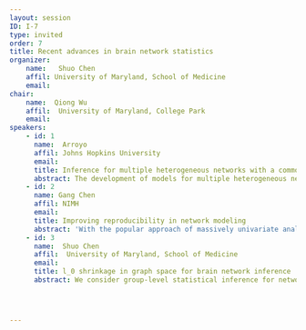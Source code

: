 ```yaml
---
layout: session
ID: I-7
type: invited
order: 7
title: Recent advances in brain network statistics   
organizer:
    name:   Shuo Chen
    affil: University of Maryland, School of Medicine  
    email:  
chair:
    name:  Qiong Wu
    affil:  University of Maryland, College Park
    email: 
speakers:
    - id: 1
      name:  Arroyo
      affil: Johns Hopkins University
      email: 
      title: Inference for multiple heterogeneous networks with a common invariant subspace
      abstract: The development of models for multiple heterogeneous network data is of critical importance both in statistical network theory and across multiple application domains, including neuroscience. Although single-graph inference is well-studied, multiple graph inference is largely unexplored, in part because of the challenges inherent in appropriately modeling graph differences and yet retaining sufficient model simplicity to render estimation feasible. The common subspace independent-edge (COSIE) multiple random graph model addresses this gap, by describing a heterogeneous collection of networks with a shared latent structure on the vertices but potentially different connectivity patterns for each graph. The COSIE model is both flexible to account for important graph differences and tractable to allow for accurate spectral inference. The model can be deployed for a number of subsequent network inference tasks, including dimensionality reduction, classification, hypothesis testing, and community detection. Performance is demonstrated on a dataset of connectomes, showing an accurate classification of brain scans by patients and a meaningful determination of heterogeneity across different subjects.
    - id: 2
      name: Gang Chen
      affil: NIMH
      email: 
      title: Improving reproducibility in network modeling
      abstract: 'With the popular approach of massively univariate analysis in neuroimaging, one builds as many models as the number of elements, leading to a major contributor to the reproducibility crisis due to three intrinsic problems: 1) modeling inefficiency, 2) artificial dichotomization, and 3) researcher degrees of freedom. We propose a Bayesian multilevel framework that incorporates all elements through global calibration in one integrative model. Statistical inferences at each element are thus achieved from the overall posterior distribution through Markov Chain Monte Carlo simulations. In addition, our framework incorporates multiplicity as an integral component of the modeling structure, not as a separate correction step. By turning multiplicity from an annoying penalty into a strength, we aim to achieve six goals: 1) improve model efficiency, 2) gain a higher predictive accuracy, 3) control the errors of incorrect magnitude and incorrect sign instead of conventional false positives and false negatives, 4) validate each model relative to its competing candidates, 5) reduce the reliance on and the sensitivity to the choice of data space, and 6) promote full results reporting. Our modeling framework reverberates with recent proposals to abandon the dichotomization of statistical evidence (“significant” vs. “non-significant”), to improve the interpretability of research findings, as well as to encourage reporting the full gamut of results (not only “significant” ones), thereby enhancing research transparency and reproducibility.'
    - id: 3
      name:  Shuo Chen
      affil:  University of Maryland, School of Medicine 
      email: 
      title: l_0 shrinkage in graph space for brain network inference
      abstract: We consider group-level statistical inference for networks, where the outcome variables of each subject are multivariate edges in an adjacency matrix. We assume the nodes of adjacency matrices are identical across all subjects and the goal is to identify and statistically test whether edges in some subnetworks that are associated with the covariates of interest. We propose a group level network statistical framework to extract the subgraphs where edges are likely to be related to the covariate via $l_0$ norm regularization and perform statistical tests on the detected subgraphs by graph combinatorics. Theoretical properties of the novel objective function and network-level inference are provided. We apply the proposed method to a brain connectomic study to identify the subnetworks of brain-connectome that are associated with brain diseases. In addition, we perform extensive simulation studies. The results demonstrate the proposed method outperform existing multivariate statistical methods by simultaneously improve false positive and false negative discovery rates and significantly increase replicability.




---
```

